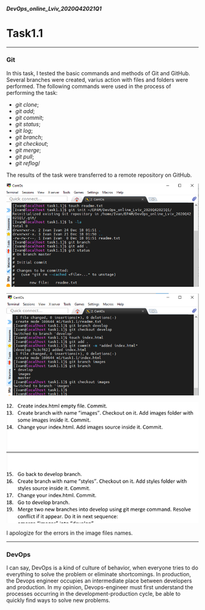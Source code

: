 ##### DevOps_online_Lviv_2020Q42021Q1
# Task1.1
___
### Git

In this task, I tested the basic commands and methods of Git and GitHub. Several 
branches were created, varius action with files and folders were performed. The 
following commands were used in the process of performing the task:


- *git clone*;
- *git add*;
- *git commit*;
- *git status*;
- *git log*;
- *git branch*;
- *git checkout*;
- *git merge*;
- *git pull*;
- *git reflog*/


The results of the task were transferred to a remote repository on GitHub.

![image](m1/task1.1/images/git_init.png)


![image](m1/task1.1/images/git_add_branch_images.png) 


![image](m1/task1.1/images/image.png)

I apologize for the errors in the image files names.
___


### DevOps

I can say, DevOps is a kind of culture of behavior, when everyone tries to do 
everything to solve the problem or eliminate shortcomings. In production, the 
Devops engineer occupies an intermediate place between developers and production.
In my opinion, Devops-engineer must first understand the processes occurring in the
development-production cycle, be able to quickly find ways to solve new problems.
